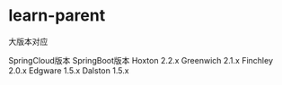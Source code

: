 # learn-parent














大版本对应

SpringCloud版本	SpringBoot版本
Hoxton	        2.2.x
Greenwich	    2.1.x
Finchley	    2.0.x
Edgware	        1.5.x
Dalston	        1.5.x
